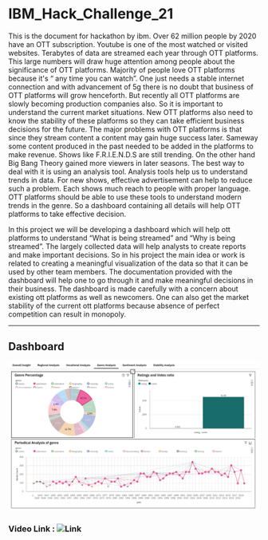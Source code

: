 # IBM_Hack_Challenge_21

This is the document for hackathon by ibm. Over  62 million people by 2020 have an OTT subscription. Youtube is one of the most watched or visited websites. Terabytes of data are streamed each year through OTT platforms. This large numbers will draw huge attention among people about the significance of OTT platforms. Majority of people love OTT platforms because it's “ any time you can watch”. One just needs a stable internet connection and with advancement of 5g there is no doubt that business of OTT platforms will grow henceforth. But recently all OTT platforms are slowly becoming production companies also. So it is important to understand the current market situations. New OTT platforms also need to know the stability of these platforms so they can take efficient business decisions for the future. The major problems with OTT platforms is that since they stream content a content may gain huge success later. Sameway some content produced in the past needed to be added in the platforms to make revenue. Shows like F.R.I.E.N.D.S are still trending. On the other hand Big Bang Theory gained more viewers in later seasons. The best way to deal with it is using an analysis tool. Analysis tools help us to understand trends in data. For new shows, effective advertisement can help to reduce such a problem. Each shows much reach to people with proper language. OTT platforms should be able to use these tools to understand modern trends in the genre. So a dashboard containing all details will help OTT platforms to take effective decision.


In this project we will be developing a dashboard which will help ott platforms to understand “What is being streamed” and “Why is being streamed”. The largely collected data will help analysts to create reports and make important decisions. So in his project the main idea or work is related to creating a meaningful visualization of the data so that it can be used by  other team members. The documentation provided with the dashboard will help one to go through it and make meaningful decisions in their business. The dashboard is made carefully with a concern about existing ott platforms as well as newcomers. One can also get the market stability of the current ott platforms because absence of perfect competition can result in monopoly.


---

## Dashboard
![Dashboard](src/application/Dashboard.png)

### **Video Link :** ![Link](https://youtu.be/fC7lPJHugYg)
